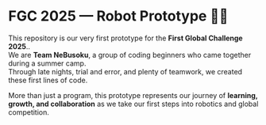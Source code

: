# FGC 2025 — Robot Prototype 🌱🤖

This repository is our very first prototype for the **First Global Challenge 2025**..  
We are **Team NeBusoku**, a group of coding beginners who came together during a summer camp.  
Through late nights, trial and error, and plenty of teamwork, we created these first lines of code.  

More than just a program, this prototype represents our journey of **learning, growth, and collaboration** as we take our first steps into robotics and global competition.


